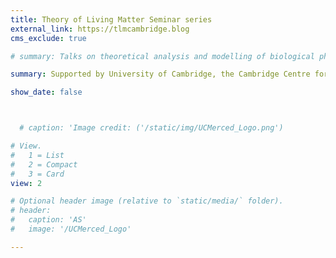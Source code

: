 ```yaml
---
title: Theory of Living Matter Seminar series
external_link: https://tlmcambridge.blog
cms_exclude: true

# summary: Talks on theoretical analysis and modelling of biological phenomena organized by the Theory of Living Matter group. Supported by University of Cambridge, the Cambridge Centre for Physical Biology (CPB), and the Sainsbury Laboratory Cambridge University.

summary: Supported by University of Cambridge, the Cambridge Centre for Physical Biology (CPB), and the Sainsbury Laboratory Cambridge University.

show_date: false



  # caption: 'Image credit: ('/static/img/UCMerced_Logo.png')

# View.
#   1 = List
#   2 = Compact
#   3 = Card
view: 2

# Optional header image (relative to `static/media/` folder).
# header:
#   caption: 'AS'
#   image: '/UCMerced_Logo'

---
```


